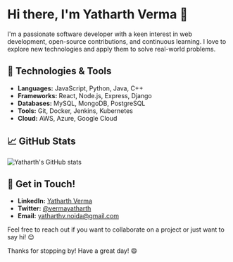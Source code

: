 # Hi there, I'm Yatharth Verma 👋

I'm a passionate software developer with a keen interest in web development, open-source contributions, and continuous learning. I love to explore new technologies and apply them to solve real-world problems.

## 🔧 Technologies & Tools

- **Languages:** JavaScript, Python, Java, C++
- **Frameworks:** React, Node.js, Express, Django
- **Databases:** MySQL, MongoDB, PostgreSQL
- **Tools:** Git, Docker, Jenkins, Kubernetes
- **Cloud:** AWS, Azure, Google Cloud

## 📈 GitHub Stats

![Yatharth's GitHub stats](https://github-readme-stats.vercel.app/api?username=vermayatharth&show_icons=true&theme=radical)

## 💬 Get in Touch!

- **LinkedIn:** [Yatharth Verma](https://www.linkedin.com/in/yatharth-verma/)
- **Twitter:** [@vermayatharth](https://twitter.com/vermayatharth)
- **Email:** yatharthv.noida@gmail.com

Feel free to reach out if you want to collaborate on a project or just want to say hi! 😊

Thanks for stopping by! Have a great day! 😄
